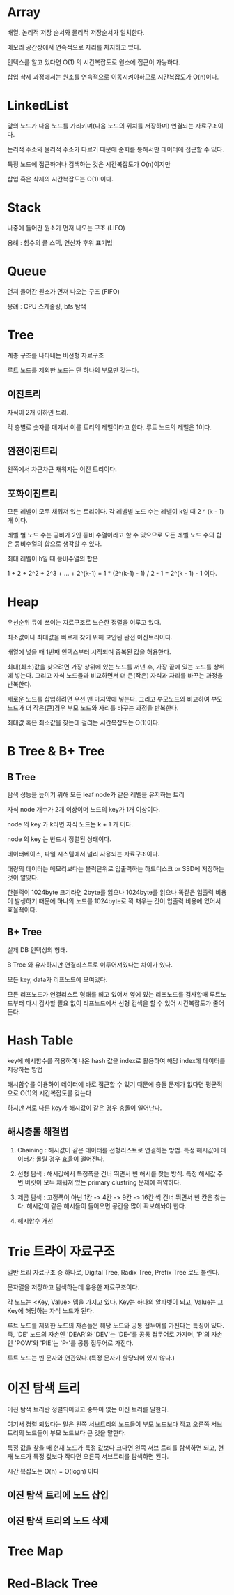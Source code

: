 # Array

배열. 논리적 저장 순서와 물리적 저장순서가 일치한다.

메모리 공간상에서 연속적으로 자리를 차지하고 있다.

인덱스를 알고 있다면 O(1) 의 시간복잡도로 원소에 접근이 가능하다.

삽입 삭제 과정에서는 원소를 연속적으로 이동시켜야하므로 시간복잡도가 O(n)이다.

# LinkedList

앞의 노드가 다음 노드를 가리키며(다음 노드의 위치를 저장하며) 연결되는 자료구조이다.

논리적 주소와 물리적 주소가 다르기 때문에 순회를 통해서만 데이터에 접근할 수 있다.

특정 노드에 접근하거나 검색하는 것은 시간복잡도가 O(n)이지만

삽입 혹은 삭제의 시간복잡도는 O(1) 이다.

# Stack

나중에 들어간 원소가 먼저 나오는 구조 (LIFO)

용례 : 함수의 콜 스택, 연산자 후위 표기법

# Queue

먼저 들어간 원소가 먼저 나오는 구조 (FIFO)

용례 : CPU 스케줄링, bfs 탐색

# Tree

계층 구조를 나타내는 비선형 자료구조

루트 노드를 제외한 노드는 단 하나의 부모만 갖는다.

## 이진트리

자식이 2개 이하인 트리.

각 층별로 숫자를 매겨서 이를 트리의 레벨이라고 한다. 루트 노드의 레벨은 1이다.

## 완전이진트리

왼쪽에서 차근차근 채워지는 이진 트리이다.

## 포화이진트리

모든 레벨이 모두 채워져 있는 트리이다. 각 레벨별 노드 수는 레벨이 k일 때 2 ^ (k - 1)개 이다.

레벨 별 노드 수는 공비가 2인 등비 수열이라고 할 수 있으므로 모든 레벨 노드 수의 합은 등비수열의 합으로 생각할 수 있다.

최대 레벨이 h일 때 등비수열의 합은

1 + 2 + 2^2 + 2^3 + ... + 2^(k-1) = 1 \* (2^(k-1) - 1) / 2 - 1 = 2^(k - 1) - 1 이다.

# Heap

우선순위 큐에 쓰이는 자료구조로 느슨한 정렬을 이루고 있다.

최소값이나 최대값을 빠르게 찾기 위해 고안된 완전 이진트리이다.

배열에 넣을 때 1번째 인덱스부터 시작되며 중복된 값을 허용한다.

최대(최소)값을 찾으려면 가장 상위에 있는 노드를 꺼낸 후, 가장 끝에 있는 노드를 상위에 넣는다. 그리고 자식 노드들과 비교하면서 더 큰(작은) 자식과 자리를 바꾸는 과정을 반복한다.

새로운 노드를 삽입하려면 우선 맨 마지막에 넣는다. 그리고 부모노드와 비교하여 부모노드가 더 작은(큰)경우 부모 노드와 자리를 바꾸는 과정을 반복한다.

최대값 혹은 최소값을 찾는데 걸리는 시간복잡도는 O(1)이다.

# B Tree & B+ Tree

## B Tree

탐색 성능을 높이기 위해 모든 leaf node가 같은 레벨을 유지하는 트리

자식 node 개수가 2개 이상이며 노드의 key가 1개 이상이다.

node 의 key 가 k라면 자식 노드는 k + 1 개 이다.

node 의 key 는 반드시 정렬된 상태이다.

데이터베이스, 파일 시스템에서 널리 사용되는 자료구조이다.

대량의 데이터는 메모리보다는 블럭단위로 입출력하는 하드디스크 or SSD에 저장하는 것이 알맞다.

한블럭이 1024byte 크기라면 2byte를 읽으나 1024byte를 읽으나 똑같은 입출력 비용이 발생하기 때문에 하나의 노드를 1024byte로 꽉 채우는 것이 입출력 비용에 있어서 효율적이다.

## B+ Tree

실제 DB 인덱싱의 형태.

B Tree 와 유사하지만 연결리스트로 이루어져있다는 차이가 있다.

모든 key, data가 리프노드에 모여있다.

모든 리프노드가 연결리스트 형태를 띄고 있어서 옆에 있는 리프노드를 검사할때 루트노드부터 다시 검사할 필요 없이 리프노드에서 선형 검색을 할 수 있어 시간복잡도가 줄어든다.

# Hash Table

key에 해시함수를 적용하여 나온 hash 값을 index로 활용하여 해당 index에 데이터를 저장하는 방법

해시함수를 이용하여 데이터에 바로 접근할 수 있기 때문에 충돌 문제가 없다면 평균적으로 O(1)의 시간복잡도를 갖는다

하지만 서로 다른 key가 해시값이 같은 경우 충돌이 일어난다.

## 해시충돌 해결법

1. Chaining : 해시값이 같은 데이터를 선형리스트로 연결하는 방법. 특정 해시값에 데이터가 몰릴 경우 효율이 떨어진다.

2. 선형 탐색 : 해시값에서 특정폭을 건너 뛰면서 빈 해시를 찾는 방식. 특정 해시값 주변 버킷이 모두 채워져 있는 primary clustring 문제에 취약하다.

3. 제곱 탐색 : 고정폭이 아닌 1칸 -> 4칸 -> 9칸 -> 16칸 씩 건너 뛰면서 빈 칸은 찾는다. 해시값이 같은 해시들이 들어오면 공간을 많이 확보해놔야 한다.

4. 해시함수 개선

# Trie 트라이 자료구조

일반 트리 자료구조 중 하나로, Digital Tree, Radix Tree, Prefix Tree 로도 불린다.

문자열을 저장하고 탐색하는데 유용한 자료구조이다.

각 노드는 <Key, Value> 맵을 가지고 있다. Key는 하나의 알파벳이 되고, Value는 그 Key에 해당하는 자식 노드가 된다.

루트 노드를 제외한 노드의 자손들은 해당 노드와 공통 접두어를 가진다는 특징이 있다. 즉, 'DE' 노드의 자손인 'DEAR'와 'DEV'는 'DE-'를 공통 접두어로 가지며, 'P'의 자손인 'POW'와 'PIE'는 'P-'를 공통 접두어로 가진다.

루트 노드는 빈 문자와 연관있다.(특정 문자가 할당되어 있지 않다.)

# 이진 탐색 트리

이진 탐색 트리란 정렬되어있고 중복이 없는 이진 트리를 말한다.

여기서 졍렬 되었다는 말은 왼쪽 서브트리의 노드들이 부모 노드보다 작고 오른쪽 서브트리의 노드들이 부모 노드보다 큰 것을 말한다.

특정 값을 찾을 때 현재 노드가 특정 값보다 크다면 왼쪽 서브 트리를 탐색하면 되고, 현재 노드가 특정 값보다 작다면 오른쪽 서브트리를 탐색하면 된다.

시간 복잡도는 O(h) = O(logn) 이다

## 이진 탐색 트리에 노드 삽입

## 이진 탐색 트리의 노드 삭제

# Tree Map

# Red-Black Tree

